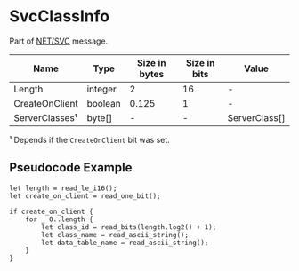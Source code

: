 # SvcClassInfo

Part of [NET/SVC](../netsvc.md) message.

| Name | Type | Size in bytes | Size in bits | Value |
| --- | --- | --- | --- | --- |
| Length | integer | 2 | 16 | - |
| CreateOnClient | boolean | 0.125 | 1 | - |
| ServerClasses¹ | byte[] | - | - | ServerClass[] |

¹ Depends if the `CreateOnClient` bit was set.

## Pseudocode Example

```rust,noplaypen,ignore
let length = read_le_i16();
let create_on_client = read_one_bit();

if create_on_client {
    for _ 0..length {
        let class_id = read_bits(length.log2() + 1);
        let class_name = read_ascii_string();
        let data_table_name = read_ascii_string();
    }
}
```
